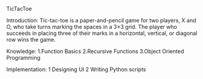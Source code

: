 TicTacToe

Introduction:
Tic-tac-toe is a paper-and-pencil game for two players, X and O, who take 
turns marking the spaces in a 3×3 grid. The player who succeeds in placing
three of their marks in a horizontal, vertical, or diagonal row wins the 
game.

Knowledge:
1.Function Basics
2.Recursive Functions
3.Object Oriented Programming

Implementation:
1 Designing UI
2 Writing Python scripts
